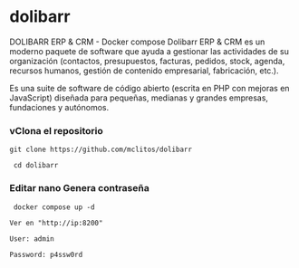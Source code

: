 # dolibarr
DOLIBARR ERP &amp; CRM  - Docker compose
Dolibarr ERP & CRM es un moderno paquete de software que ayuda a gestionar las actividades de su organización (contactos, presupuestos, facturas, pedidos, stock, agenda, recursos humanos, gestión de contenido empresarial, fabricación, etc.).


Es una suite de software de código abierto (escrita en PHP con mejoras en JavaScript) diseñada para pequeñas, medianas y grandes empresas, fundaciones y autónomos.
### vClona el repositorio
```
git clone https://github.com/mclitos/dolibarr
```
```
 cd dolibarr
```
### Editar nano Genera contraseña 
```
 docker compose up -d
```
```
Ver en "http://ip:8200"
```
```
User: admin
```
```
Password: p4ssw0rd
```
